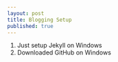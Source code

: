 ```yaml
---
layout: post
title: Blogging Setup
published: true
---
```


1. Just setup Jekyll on Windows
2. Downloaded GitHub on Windows

